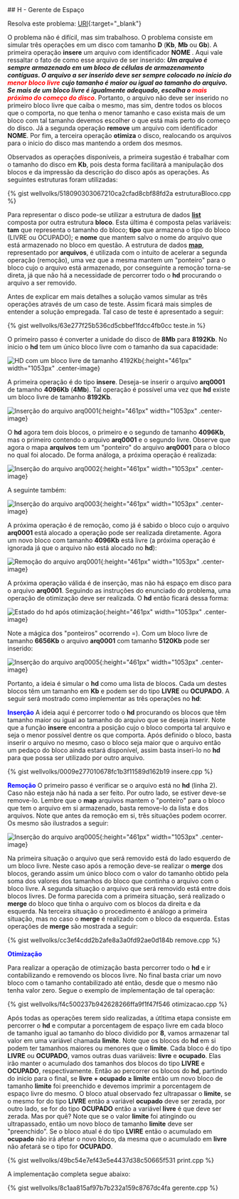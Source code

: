 <div id="gerente">
</div>
## H - Gerente de Espaço

Resolva este problema:
[URI][uri-1369]{:target="_blank"}

O problema não é difícil, mas sim trabalhoso. O problema consiste em simular três operações em um disco com tamanho <b>D</b> (<b>Kb</b>, <b>Mb</b> ou <b>Gb</b>). A primeira operação  <b>insere</b> um arquivo com identificador <b> NOME </b>. Aqui vale ressaltar o fato de como esse arquivo de ser inserido: <b><i>  Um arquivo é sempre armazenado em um bloco de células de armazenamento contíguas. O arquivo a ser inserido deve ser sempre colocado no início do <font color = "red" > menor bloco livre </font> cujo tamanho é maior ou igual ao tamanho do arquivo. Se mais de um bloco livre é igualmente adequado, escolha o <font color = "red" >mais próximo do começo do disco</font></i></b>. Portanto, o arquivo não deve ser inserido no primeiro bloco livre que caiba o mesmo, mas sim, dentre todos os blocos que o comporta, no que tenha o menor tamanho e caso exista mais de um bloco com tal tamanho devemos escolher o que está mais perto do começo do disco.  Já a segunda operação <b>remove</b> um arquivo com identificador <b>NOME</b>. Por fim, a terceira operação <b>otimiza</b> o disco, realocando os arquivos para o inicio do disco mas mantendo a ordem dos mesmos. 

Observados as operações disponíveis, a primeira sugestão é trabalhar com o tamanho do disco em <b>Kb</b>, pois desta forma facilitará a manipulação dos blocos e da impressão da descrição do disco após as operações. As seguintes estruturas foram utilizadas:

{% gist wellvolks/518090303067210ca2cfad8cbf88fd2a  estruturaBloco.cpp %}

Para representar o disco pode-se utilizar a estrutura de dados <a href = "http://www.cplusplus.com/reference/list/list/"> <b>list</b> </a> composta por outra estrutura <b>bloco</b>. Esta última é composta pelas variáveis: <b>tam</b> que representa o tamanho do bloco; <b>tipo</b> que armazena o tipo do bloco (LIVRE ou OCUPADO); e <b>nome</b> que mantem salvo o nome do arquivo que está armazenado no bloco em questão. A estrutura de dados <a href="http://www.cplusplus.com/reference/map/map/"><b>map</b></a>, representado por <b>arquivos</b>, é utilizada com o intuito de acelerar a segunda operação (remoção), uma vez que a mesma mantem um "ponteiro" para o bloco cujo o arquivo está armazenado, por conseguinte a remoção torna-se direta, já que não há a necessidade de percorrer todo o <b>hd</b> procurando o arquivo a ser removido.

Antes de explicar em mais detalhes a solução vamos simular as três operações através de um caso de teste. Assim ficará mais simples de entender a solução empregada. Tal caso de teste é apresentado a seguir:

{% gist wellvolks/63e277f25b536cd5cbbef1fdcc4fb0cc  teste.in %}

O primeiro passo é converter a unidade do disco de <b>8Mb</b> para <b>8192Kb</b>. No inicio o <b>hd</b> tem um único bloco livre com o tamanho da sua capacidade:

![HD com um bloco livre de tamanho 4192Kb](/_assets/images/Hd_1.png ){:height="461px" width="1053px" .center-image}

A primeira operação é do tipo <b>insere</b>. Deseja-se inserir o arquivo <b>arq0001</b> de tamanho <b>4096Kb</b> (<b>4Mb</b>). Tal operação é possível uma vez que <b>hd</b> existe um bloco livre de tamanho <b>8192Kb</b>.

![Inserção do arquivo arq0001](/_assets/images/Hd_2.png){:height="461px" width="1053px" .center-image}

O <b>hd</b> agora tem dois blocos, o primeiro e o segundo de tamanho <b>4096Kb</b>, mas o primeiro contendo o arquivo <b>arq0001</b> e o segundo livre. Observe que agora o mapa <b>arquivos</b> tem um "ponteiro" do arquivo <b>arq0001</b> para o bloco no qual foi alocado. De forma análoga, a próxima operação é realizada:

![Inserção do arquivo arq0002](/_assets/images/Hd_3.png){:height="461px" width="1053px" .center-image}

A seguinte também:

![Inserção do arquivo arq0003](/_assets/images/Hd_4.png){:height="461px" width="1053px" .center-image}

A próxima operação é de remoção, como já é sabido o bloco cujo o arquivo <b>arq0001</b> está alocado a operação pode ser realizada diretamente. Agora um novo bloco com tamanho <b>4096Kb</b> está livre (a próxima operação é ignorada já que o arquivo não está alocado no <b>hd</b>):

![Remoção do arquivo arq0001](/_assets/images/Hd_5.png){:height="461px" width="1053px" .center-image}

A próxima operação válida é de inserção, mas não há espaço em disco para o arquivo <b>arq0001</b>. Seguindo as instruções do enunciado do problema, uma operação de otimização deve ser realizada. O <b>hd</b> então ficará dessa forma:

![Estado do hd após otimização](/_assets/images/Hd_6.png){:height="461px" width="1053px" .center-image}

Note a mágica dos "ponteiros" ocorrendo =). Com um bloco livre de tamanho <b>6656Kb</b> o arquivo <b>arq0001</b> com tamanho <b>5120Kb</b> pode ser inserido:

![Inserção do arquivo arq0005](/_assets/images/Hd_7.png){:height="461px" width="1053px" .center-image}

Portanto, a ideia é simular o <b>hd</b> como uma lista de blocos. Cada um destes blocos têm um tamanho em <b>Kb</b> e podem ser do tipo <b>LIVRE</b> ou <b>OCUPADO</b>. A seguir será mostrado como implementar as três operações no <b>hd</b>:

<font color = "blue" ><b>Inserção</b></font>
A ideia aqui é percorrer todo o <b>hd</b> procurando os blocos que têm tamanho maior ou igual ao tamanho do arquivo que se deseja inserir. Note que a função <b>insere</b> encontra a posição cujo o bloco comporta tal arquivo e seja o menor possível dentre os que comporta. Após definido o bloco, basta inserir o arquivo no mesmo, caso o bloco seja maior que o arquivo então um pedaço do bloco ainda estará disponível, assim basta inseri-lo no <b>hd</b> para que possa ser utilizado por outro arquivo.

{% gist wellvolks/0009e277010678fc1b3f11589d162b19 insere.cpp %}

<font color = "blue" ><b>Remoção</b></font>
O primeiro passo é verificar se o arquivo está no <b>hd</b> (linha 2). Caso não esteja não há nada a ser feito. Por outro lado, se estiver deve-se remove-lo. Lembre que o <b>map</b> arquivos mantem o "ponteiro" para o bloco que tem o arquivo em si armazenado, basta remove-lo da lista e dos arquivos. Note que antes da remoção em si, três situações podem ocorrer. Os mesmo são ilustrados a seguir:

![Inserção do arquivo arq0005](/_assets/images/situacoes.png){:height="461px" width="1053px" .center-image}

Na primeira situação o arquivo que será removido está do lado esquerdo de um bloco livre. Neste caso após a remoção deve-se realizar o <b>merge</b> dos blocos, gerando assim um único bloco com o valor do tamanho obtido pela soma dos valores dos tamanhos do bloco que continha o arquivo com o bloco livre. A segunda situação o arquivo que será removido está entre dois blocos livres. De forma parecida com a primeira situação, será realizado o <b>merge</b> do bloco que tinha o arquivo com os blocos da direita e da esquerda. Na terceira situação o procedimento é análogo a primeira situação, mas no caso o <b>merge</b> é realizado com o bloco da esquerda. Estas operações de <b>merge</b> são mostrada a seguir:

{% gist wellvolks/cc3ef4cdd2b2afe8a3a0fd92ae0d184b remove.cpp %}

<font color = "blue" ><b>Otimização</b></font>

Para realizar a operação de otimização basta percorrer todo o <b>hd</b> e ir contabilizando e removendo os blocos livre. No final basta criar um novo bloco com o tamanho contabilizado até então, desde que o mesmo não tenha valor zero. Segue o exemplo de implementação de tal operação: 

{% gist wellvolks/f4c500237b942628266ffa9f1f47f546 otimizacao.cpp %}

Após todas as operações terem sido realizadas, a útltima etapa consiste em percorrer o <b>hd</b> e computar a porcentagem de espaço livre em cada bloco de tamanho igual ao tamanho do bloco dividido por <b>8</b>, vamos armazenar tal valor em uma variável chamada <b>limite</b>. Note que os blocos do <b>hd</b> em si podem ter tamanhos maiores ou menores que o <b>limite</b>. Cada bloco é do tipo <b>LIVRE</b> ou <b>OCUPADO</b>, vamos outras duas variáveis: <b>livre</b> e <b>ocupado</b>. Elas irão manter o acumulado dos tamanhos dos blocos do tipo <b>LIVRE</b> e <b>OCUPADO</b>, respectivamente. Então ao percorrer os blocos do <b>hd</b>, partindo do inicio para o final, se <b>livre + ocupado ≥ limite</b> então um novo bloco de tamanho <b>limite</b> foi preenchido e devemos imprimir a porcentagem de espaço livre do mesmo. O bloco atual observado fez ultrapassar o <b>limite</b>, se o mesmo for do tipo <b>LIVRE</b> então a variável <b>ocupado</b> deve ser zerada, por outro lado, se for do tipo <b>OCUPADO</b> então a variável <b>livre</b> é que deve ser zerada. Mas por quê? Note que se o valor <b>limite</b> foi atingindo ou ultrapassado, então um novo bloco de tamanho <b>limite</b> deve ser "preenchido". Se o bloco atual é do tipo <b>LVIRE</b> então o acumulado em <b>ocupado</b> não irá afetar o novo bloco, da mesma que o acumulado em <b>livre</b> não afetará se o tipo for <b>OCUPADO</b>.

{% gist wellvolks/49bc54e7ef43e5e4437d38c50665f531 print.cpp %}


A implementação completa segue abaixo:

{% gist wellvolks/8c1aa815af97b7b232a159c8767dc4fa gerente.cpp %}

[uri-1369]: https://www.urionlinejudge.com.br/judge/pt/problems/view/1369
